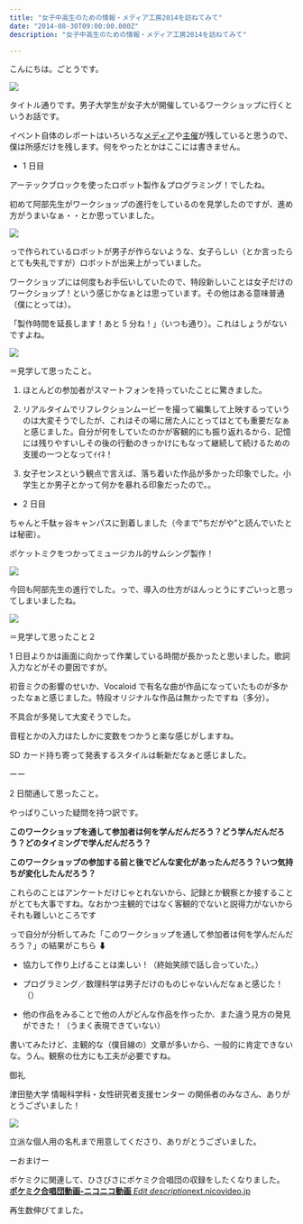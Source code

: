 ```yaml
---
title: "女子中高生のための情報・メディア工房2014を訪ねてみて"
date: "2014-08-30T09:00:00.000Z"
description: "女子中高生のための情報・メディア工房2014を訪ねてみて"

---
```


こんにちは。ごとうです。

![](https://cdn-images-1.medium.com/max/2000/0*JeYWOm1Ed0K1wsdQ.jpg)

タイトル通りです。男子大学生が女子大が開催しているワークショップに行くというお話です。

イベント自体のレポートはいろいろな[メディア](http://itpro.nikkeibp.co.jp/atcl/column/14/499982/082700004/)や[主催](http://rikei.tsuda.ac.jp/event.html)が残していると思うので、僕は所感だけを残します。何をやったとかはここには書きません。

- 1 日目

アーテックブロックを使ったロボット製作＆プログラミング！でしたね。

初めて阿部先生がワークショップの進行をしているのを見学したのですが、進め方がうまいなぁ・・とか思っていました。

![](https://cdn-images-1.medium.com/max/2000/0*hIeQX_i0OTQjsCwL.jpg)

っで作られているロボットが男子が作らないような、女子らしい（とか言ったらとても失礼ですが）ロボットが出来上がっていました。

ワークショップには何度もお手伝いしていたので、特段新しいことは女子だけのワークショップ！という感じかなぁとは思っています。その他はある意味普通（僕にとっては）。

「製作時間を延長します！あと 5 分ね！」（いつも通り）。これはしょうがないですよね。

![](https://cdn-images-1.medium.com/max/2000/0*AH3wxrJqMbCBc5-s.jpg)

＝見学して思ったこと。

1. ほとんどの参加者がスマートフォンを持っていたことに驚きました。

1. リアルタイムでリフレクションムービーを撮って編集して上映するっていうのは大変そうでしたが、これはその場に居た人にとってはとても重要だなぁと感じました。自分が何をしていたのかが客観的にも振り返れるから、記憶には残りやすいしその後の行動のきっかけにもなって継続して続けるための支援の一つとなってｲｲﾈ！

1. 女子センスという観点で言えば、落ち着いた作品が多かった印象でした。小学生とか男子とかって何かを暴れる印象だったので。。

- 2 日目

ちゃんと千駄ヶ谷キャンパスに到着しました（今まで”ちだがや”と読んでいたとは秘密）。

ポケットミクをつかってミュージカル的サムシング製作！

![](https://cdn-images-1.medium.com/max/2000/0*pQVcaT8eYzrnNH63.jpg)

今回も阿部先生の進行でした。っで、導入の仕方がほんっとうにすごいっと思ってしまいましたね。

![](https://cdn-images-1.medium.com/max/2000/0*aFSAAwEd9OtOpkGk.jpg)

＝見学して思ったこと２

1 日目よりかは画面に向かって作業している時間が長かったと思いました。歌詞入力などがその要因ですが。

初音ミクの影響のせいか、Vocaloid で有名な曲が作品になっていたものが多かったなぁと感じました。特段オリジナルな作品は無かったですね（多分）。

不具合が多発して大変そうでした。

音程とかの入力はたしかに変数をつかうと楽な感じがしますね。

SD カード持ち寄って発表するスタイルは斬新だなぁと感じました。

ーー

2 日間通して思ったこと。

やっぱりこいった疑問を持つ訳です。

**このワークショップを通して参加者は何を学んだんだろう？どう学んだんだろう？どのタイミングで学んだんだろう？**

**このワークショップの参加する前と後でどんな変化があったんだろう？いつ気持ちが変化したんだろう？**

これらのことはアンケートだけじゃとれないから、記録とか観察とか接することがとても大事ですね。なおかつ主観的ではなく客観的でないと説得力がないからそれも難しいところです

っで自分が分析してみた「このワークショップを通して参加者は何を学んだんだろう？」の結果がこちら ⬇

- 協力して作り上げることは楽しい！（終始笑顔で話し合っていた。）

- プログラミング／数理科学は男子だけのものじゃないんだなぁと感じた！（）

- 他の作品をみることで他の人がどんな作品を作ったか、また違う見方の発見ができた！（うまく表現できていない）

書いてみたけど、主観的な（僕目線の）文章が多いから、一般的に肯定できないな。うん。観察の仕方にも工夫が必要ですね。

御礼

津田塾大学 情報科学科・女性研究者支援センター の関係者のみなさん、ありがとうございました！

![](https://cdn-images-1.medium.com/max/2000/0*E9s6XmJKkfpqISP2.jpg)

立派な個人用の名札まで用意してくださり、ありがとうございました。

ーおまけー

ポケミクに関連して、ひさびさにポケミク合唱団の収録をしたくなりました。
[**ポケミク合唱団動画‐ニコニコ動画**
*Edit description*ext.nicovideo.jp](http://ext.nicovideo.jp/thumb_mylist/44569863)

再生数伸びてました。
